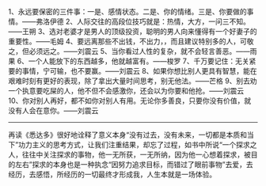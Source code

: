 1、永远要保密的三件事：一是、感情状态。二是、你的情绪。三是、你要做的事情。——弗洛伊德
2、人际交往的高段位技巧就是：热情，大方，一问三不知。——王朔
3、选对老婆才是男人的顶级投资，聪明的男人向来懂得有一个好妻子的重要性。——毛姆
4、要远离那些不出钱，不出力，，而且建议特别多的人，可敬之，但必须远之。——刘震云
5、当你看过人性的复杂，就不会轻言善恶。——雨果
6、一个人能放下的东西越多，他就越富有。——梭罗
7、千万要记住：无关紧要的事情，宁可输，也不要赢。——刘震云
8、如果你想比别人更具有智慧，能在艰难时刻有更好的表现，除了拿出大量时间思考，别无他法。——芒格
9、别去劝一个执意要吃屎的人，他不但不会感激你，还会以为你要和他抢。——刘震云
10、你对别人再好，都不如你对别人有用。无论你多善良，只要你没有价值，就没有人会在意你。——刘震云

---

再读《悉达多》很好地诠释了意义本身“没有过去，没有未来，一切都是本质和当下”功力主义的思考方式，让我们注重结果，却忘了过程，如书中所说“一个探求之人，往往中关注探求的事物，他一无所获，一无所纳，因为他一心想着探求，被目的左右”探求的本身也是一种执念“因努力追求目标，而错过了眼前事物”去爱，去经历，去感悟，所经历的一切最终才形成我，人生本就是一场体验。